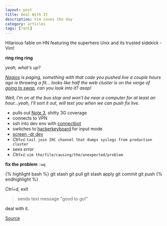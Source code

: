 ```yaml
---
layout: post
title: Deal With It
description: Vim saves the day
category: articles
tags: [rant]
---
```


Hilarious fable on HN featuring the superhero Unix and its trusted sidekick - Vim!

**ring ring ring**

*yeah, what's up?*

*<ins>[Nagios](http://www.nagios.org/)</ins> is paging, something with that code you pushed live a couple hours ago is throwing a fit... looks like half the web cluster is on the verge of <ins>[going to swap](https://help.ubuntu.com/community/SwapFaq/#What_is_swappiness_and_how_do_I_change_it.3F)</ins>, can you look into it? asap!*

*Well, I'm on at the bus stop and won't be near a computer for at least an hour...yeah, I'll sort it out, will text you when we can push fix live.*

- pulls out [Note 3](http://www.samsung.com/global/microsite/galaxynote3-gear/), shitty 3G coverage
- connects to VPN
- ssh into dev env with [connectbot](https://play.google.com/store/apps/details?id=org.connectbot&hl=en)
- switches to [hackerkeyboard](https://code.google.com/p/hackerskeyboard/) for input mode
- [screen -dr dev](https://kb.iu.edu/data/acuy.html) 
- *Ctrl+c* `tail join IRC channel that dumps syslogs from production cluster`
- *sees error*
- *Ctrl+c* `vim the/file/causing/the/unexpected/problem` 

**fix the problem**
`:wq`

{% highlight bash %}
git stash
git pull 
git stash apply
git commit
git push
{% endhighlight %}

*Ctrl+d*, exit

> sends text message "good to go!"

deal with it.


[Source](https://news.ycombinator.com/item?id=7280853)
